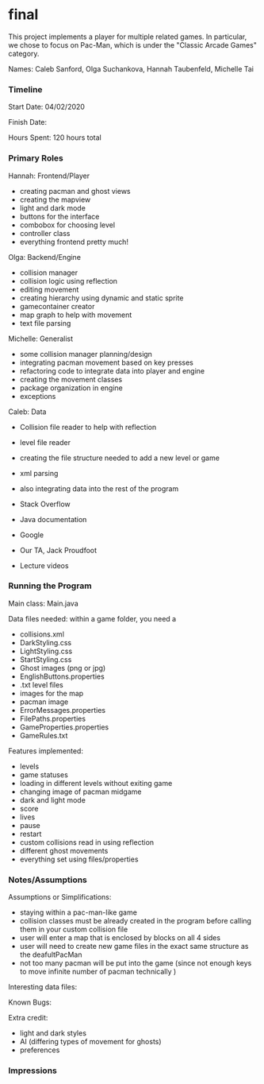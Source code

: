 final
====

This project implements a player for multiple related games. In particular, we chose to focus on Pac-Man, 
which is under the "Classic Arcade Games" category. 

Names: Caleb Sanford, Olga Suchankova, Hannah Taubenfeld, Michelle Tai


### Timeline

Start Date: 04/02/2020

Finish Date: 

Hours Spent: 120 hours total

### Primary Roles
Hannah: Frontend/Player
* creating pacman and ghost views
* creating the mapview
* light and dark mode
* buttons for the interface
* combobox for choosing level 
* controller class
* everything frontend pretty much!

Olga: Backend/Engine
* collision manager
* collision logic using reflection
* editing movement 
* creating hierarchy using dynamic and static sprite
* gamecontainer creator
* map graph to help with movement 
* text file parsing

Michelle: Generalist
* some collision manager planning/design
* integrating pacman movement based on key presses
* refactoring code to integrate data into player and engine
* creating the movement classes 
* package organization in engine
* exceptions

Caleb: Data
* Collision file reader to help with reflection 
* level file reader
* creating the file structure needed to add a new level or game
* xml parsing
* also integrating data into the rest of the program


* Stack Overflow
* Java documentation 
* Google
* Our TA, Jack Proudfoot
* Lecture videos


### Running the Program

Main class: Main.java

Data files needed: 
within a game folder, you need a
* collisions.xml
* DarkStyling.css
* LightStyling.css
* StartStyling.css
* Ghost images (png or jpg)
* EnglishButtons.properties
* .txt level files
* images for the map
* pacman image
* ErrorMessages.properties
* FilePaths.properties
* GameProperties.properties
* GameRules.txt

Features implemented:
* levels
* game statuses
* loading in different levels without exiting game
* changing image of pacman midgame
* dark and light mode
* score
* lives
* pause
* restart
* custom collisions read in using reflection 
* different ghost movements
* everything set using files/properties


### Notes/Assumptions

Assumptions or Simplifications:
* staying within a pac-man-like game
* collision classes must be already created in the program before calling them in your
custom collision file
* user will enter a map that is enclosed by blocks on all 4 sides
* user will need to create new game files in the exact same structure as the deafultPacMan
* not too many pacman will be put into the game (since not enough keys to move infinite number of pacman technically
)

Interesting data files:

Known Bugs:

Extra credit:
* light and dark styles
* AI (differing types of movement for ghosts)
* preferences


### Impressions

